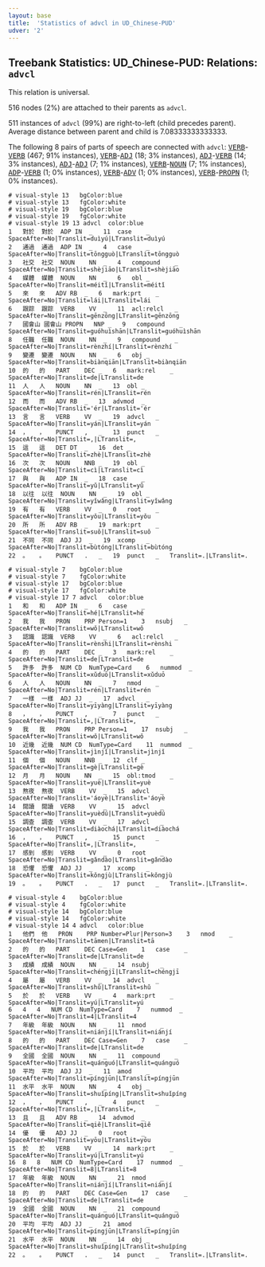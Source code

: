 ```yaml
---
layout: base
title:  'Statistics of advcl in UD_Chinese-PUD'
udver: '2'
---
```


## Treebank Statistics: UD_Chinese-PUD: Relations: `advcl`

This relation is universal.

516 nodes (2%) are attached to their parents as `advcl`.

511 instances of `advcl` (99%) are right-to-left (child precedes parent).
Average distance between parent and child is 7.08333333333333.

The following 8 pairs of parts of speech are connected with `advcl`: <tt><a href="zh_pud-pos-VERB.html">VERB</a></tt>-<tt><a href="zh_pud-pos-VERB.html">VERB</a></tt> (467; 91% instances), <tt><a href="zh_pud-pos-VERB.html">VERB</a></tt>-<tt><a href="zh_pud-pos-ADJ.html">ADJ</a></tt> (18; 3% instances), <tt><a href="zh_pud-pos-ADJ.html">ADJ</a></tt>-<tt><a href="zh_pud-pos-VERB.html">VERB</a></tt> (14; 3% instances), <tt><a href="zh_pud-pos-ADJ.html">ADJ</a></tt>-<tt><a href="zh_pud-pos-ADJ.html">ADJ</a></tt> (7; 1% instances), <tt><a href="zh_pud-pos-VERB.html">VERB</a></tt>-<tt><a href="zh_pud-pos-NOUN.html">NOUN</a></tt> (7; 1% instances), <tt><a href="zh_pud-pos-ADP.html">ADP</a></tt>-<tt><a href="zh_pud-pos-VERB.html">VERB</a></tt> (1; 0% instances), <tt><a href="zh_pud-pos-VERB.html">VERB</a></tt>-<tt><a href="zh_pud-pos-ADV.html">ADV</a></tt> (1; 0% instances), <tt><a href="zh_pud-pos-VERB.html">VERB</a></tt>-<tt><a href="zh_pud-pos-PROPN.html">PROPN</a></tt> (1; 0% instances).


~~~ conllu
# visual-style 13	bgColor:blue
# visual-style 13	fgColor:white
# visual-style 19	bgColor:blue
# visual-style 19	fgColor:white
# visual-style 19 13 advcl	color:blue
1	對於	對於	ADP	IN	_	11	case	_	SpaceAfter=No|Translit=duìyú|LTranslit=duìyú
2	通過	通過	ADP	IN	_	4	case	_	SpaceAfter=No|Translit=tōngguò|LTranslit=tōngguò
3	社交	社交	NOUN	NN	_	4	compound	_	SpaceAfter=No|Translit=shèjiāo|LTranslit=shèjiāo
4	媒體	媒體	NOUN	NN	_	6	obl	_	SpaceAfter=No|Translit=méitǐ|LTranslit=méitǐ
5	來	來	ADV	RB	_	6	mark:prt	_	SpaceAfter=No|Translit=lái|LTranslit=lái
6	跟踪	跟踪	VERB	VV	_	11	acl:relcl	_	SpaceAfter=No|Translit=gēnzōng|LTranslit=gēnzōng
7	國會山	國會山	PROPN	NNP	_	9	compound	_	SpaceAfter=No|Translit=guóhuìshān|LTranslit=guóhuìshān
8	任職	任職	NOUN	NN	_	9	compound	_	SpaceAfter=No|Translit=rènzhí|LTranslit=rènzhí
9	變遷	變遷	NOUN	NN	_	6	obj	_	SpaceAfter=No|Translit=biànqiān|LTranslit=biànqiān
10	的	的	PART	DEC	_	6	mark:rel	_	SpaceAfter=No|Translit=de|LTranslit=de
11	人	人	NOUN	NN	_	13	obl	_	SpaceAfter=No|Translit=rén|LTranslit=rén
12	而	而	ADV	RB	_	13	advmod	_	SpaceAfter=No|Translit='ér|LTranslit='ér
13	言	言	VERB	VV	_	19	advcl	_	SpaceAfter=No|Translit=yán|LTranslit=yán
14	，	，	PUNCT	,	_	13	punct	_	SpaceAfter=No|Translit=,|LTranslit=,
15	這	這	DET	DT	_	16	det	_	SpaceAfter=No|Translit=zhè|LTranslit=zhè
16	次	次	NOUN	NNB	_	19	obl	_	SpaceAfter=No|Translit=cì|LTranslit=cì
17	與	與	ADP	IN	_	18	case	_	SpaceAfter=No|Translit=yǔ|LTranslit=yǔ
18	以往	以往	NOUN	NN	_	19	obl	_	SpaceAfter=No|Translit=yǐwǎng|LTranslit=yǐwǎng
19	有	有	VERB	VV	_	0	root	_	SpaceAfter=No|Translit=yǒu|LTranslit=yǒu
20	所	所	ADV	RB	_	19	mark:prt	_	SpaceAfter=No|Translit=suǒ|LTranslit=suǒ
21	不同	不同	ADJ	JJ	_	19	xcomp	_	SpaceAfter=No|Translit=bùtóng|LTranslit=bùtóng
22	。	。	PUNCT	.	_	19	punct	_	Translit=.|LTranslit=.

~~~


~~~ conllu
# visual-style 7	bgColor:blue
# visual-style 7	fgColor:white
# visual-style 17	bgColor:blue
# visual-style 17	fgColor:white
# visual-style 17 7 advcl	color:blue
1	和	和	ADP	IN	_	6	case	_	SpaceAfter=No|Translit=hé|LTranslit=hé
2	我	我	PRON	PRP	Person=1	3	nsubj	_	SpaceAfter=No|Translit=wǒ|LTranslit=wǒ
3	認識	認識	VERB	VV	_	6	acl:relcl	_	SpaceAfter=No|Translit=rènshi|LTranslit=rènshi
4	的	的	PART	DEC	_	3	mark:rel	_	SpaceAfter=No|Translit=de|LTranslit=de
5	許多	許多	NUM	CD	NumType=Card	6	nummod	_	SpaceAfter=No|Translit=xǔduō|LTranslit=xǔduō
6	人	人	NOUN	NN	_	7	nmod	_	SpaceAfter=No|Translit=rén|LTranslit=rén
7	一樣	一樣	ADJ	JJ	_	17	advcl	_	SpaceAfter=No|Translit=yīyàng|LTranslit=yīyàng
8	，	，	PUNCT	,	_	7	punct	_	SpaceAfter=No|Translit=,|LTranslit=,
9	我	我	PRON	PRP	Person=1	17	nsubj	_	SpaceAfter=No|Translit=wǒ|LTranslit=wǒ
10	近幾	近幾	NUM	CD	NumType=Card	11	nummod	_	SpaceAfter=No|Translit=jìnjǐ|LTranslit=jìnjǐ
11	個	個	NOUN	NNB	_	12	clf	_	SpaceAfter=No|Translit=gè|LTranslit=gè
12	月	月	NOUN	NN	_	15	obl:tmod	_	SpaceAfter=No|Translit=yuè|LTranslit=yuè
13	熬夜	熬夜	VERB	VV	_	15	advcl	_	SpaceAfter=No|Translit='áoyè|LTranslit='áoyè
14	閱讀	閱讀	VERB	VV	_	15	advcl	_	SpaceAfter=No|Translit=yuèdú|LTranslit=yuèdú
15	調查	調查	VERB	VV	_	17	advcl	_	SpaceAfter=No|Translit=diàochá|LTranslit=diàochá
16	，	，	PUNCT	,	_	15	punct	_	SpaceAfter=No|Translit=,|LTranslit=,
17	感到	感到	VERB	VV	_	0	root	_	SpaceAfter=No|Translit=gǎndào|LTranslit=gǎndào
18	恐懼	恐懼	ADJ	JJ	_	17	xcomp	_	SpaceAfter=No|Translit=kǒngjù|LTranslit=kǒngjù
19	。	。	PUNCT	.	_	17	punct	_	Translit=.|LTranslit=.

~~~


~~~ conllu
# visual-style 4	bgColor:blue
# visual-style 4	fgColor:white
# visual-style 14	bgColor:blue
# visual-style 14	fgColor:white
# visual-style 14 4 advcl	color:blue
1	他們	他	PRON	PRP	Number=Plur|Person=3	3	nmod	_	SpaceAfter=No|Translit=tāmen|LTranslit=tā
2	的	的	PART	DEC	Case=Gen	1	case	_	SpaceAfter=No|Translit=de|LTranslit=de
3	成績	成績	NOUN	NN	_	14	nsubj	_	SpaceAfter=No|Translit=chéngjī|LTranslit=chéngjī
4	屬	屬	VERB	VV	_	14	advcl	_	SpaceAfter=No|Translit=shǔ|LTranslit=shǔ
5	於	於	VERB	VV	_	4	mark:prt	_	SpaceAfter=No|Translit=yú|LTranslit=yú
6	4	4	NUM	CD	NumType=Card	7	nummod	_	SpaceAfter=No|Translit=4|LTranslit=4
7	年級	年級	NOUN	NN	_	11	nmod	_	SpaceAfter=No|Translit=niánjí|LTranslit=niánjí
8	的	的	PART	DEC	Case=Gen	7	case	_	SpaceAfter=No|Translit=de|LTranslit=de
9	全國	全國	NOUN	NN	_	11	compound	_	SpaceAfter=No|Translit=quánguó|LTranslit=quánguó
10	平均	平均	ADJ	JJ	_	11	amod	_	SpaceAfter=No|Translit=píngjūn|LTranslit=píngjūn
11	水平	水平	NOUN	NN	_	4	obj	_	SpaceAfter=No|Translit=shuǐpíng|LTranslit=shuǐpíng
12	，	，	PUNCT	,	_	4	punct	_	SpaceAfter=No|Translit=,|LTranslit=,
13	且	且	ADV	RB	_	14	advmod	_	SpaceAfter=No|Translit=qiě|LTranslit=qiě
14	優	優	ADJ	JJ	_	0	root	_	SpaceAfter=No|Translit=yōu|LTranslit=yōu
15	於	於	VERB	VV	_	14	mark:prt	_	SpaceAfter=No|Translit=yú|LTranslit=yú
16	8	8	NUM	CD	NumType=Card	17	nummod	_	SpaceAfter=No|Translit=8|LTranslit=8
17	年級	年級	NOUN	NN	_	21	nmod	_	SpaceAfter=No|Translit=niánjí|LTranslit=niánjí
18	的	的	PART	DEC	Case=Gen	17	case	_	SpaceAfter=No|Translit=de|LTranslit=de
19	全國	全國	NOUN	NN	_	21	compound	_	SpaceAfter=No|Translit=quánguó|LTranslit=quánguó
20	平均	平均	ADJ	JJ	_	21	amod	_	SpaceAfter=No|Translit=píngjūn|LTranslit=píngjūn
21	水平	水平	NOUN	NN	_	14	obj	_	SpaceAfter=No|Translit=shuǐpíng|LTranslit=shuǐpíng
22	。	。	PUNCT	.	_	14	punct	_	Translit=.|LTranslit=.

~~~


